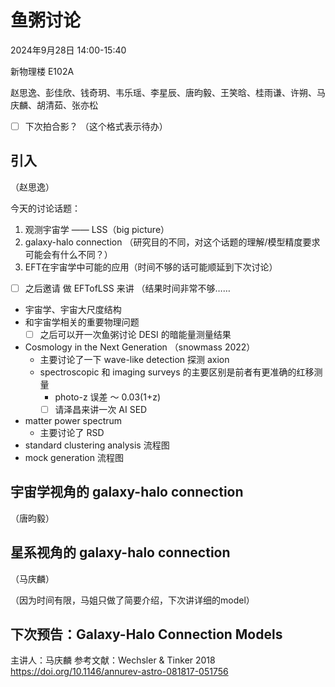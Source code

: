 # 鱼粥讨论 

2024年9月28日 14:00-15:40 

新物理楼 E102A

赵思逸、彭佳欣、钱奇玥、韦乐瑶、李星辰、唐昀毅、王笑晗、桂雨谦、许朔、马庆麟、胡清茹、张亦松

- [ ] 下次拍合影？ （这个格式表示待办）

## 引入 
（赵思逸）

今天的讨论话题：
1. 观测宇宙学 —— LSS（big picture）
2. galaxy-halo connection （研究目的不同，对这个话题的理解/模型精度要求 可能会有什么不同？）
3. EFT在宇宙学中可能的应用（时间不够的话可能顺延到下次讨论）
- [ ] 之后邀请 做 EFTofLSS 来讲 
（结果时间非常不够……

- 宇宙学、宇宙大尺度结构
- 和宇宙学相关的重要物理问题 
	- [ ] 之后可以开一次鱼粥讨论 DESI 的暗能量测量结果
- Cosmology in the Next Generation （snowmass 2022）
	- 主要讨论了一下 wave-like detection 探测 axion 
	- spectroscopic 和 imaging surveys 的主要区别是前者有更准确的红移测量 
		- photo-z 误差 ～ 0.03(1+z) 
		- [ ] 请泽昌来讲一次 AI SED 
- matter power spectrum 
	- 主要讨论了 RSD
- standard clustering analysis 流程图 
- mock generation 流程图


## 宇宙学视角的 galaxy-halo connection 

（唐昀毅）


## 星系视角的 galaxy-halo connection

（马庆麟）

（因为时间有限，马姐只做了简要介绍，下次讲详细的model）


## 下次预告：Galaxy-Halo Connection Models 

主讲人：马庆麟
参考文献：Wechsler & Tinker 2018 https://doi.org/10.1146/annurev-astro-081817-051756
